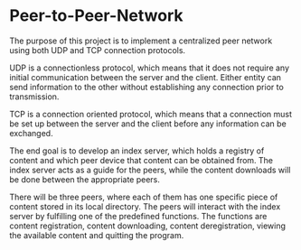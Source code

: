 # Peer-to-Peer-Network
The purpose of this project is to implement a centralized peer network using both UDP and TCP connection protocols. 

UDP is a connectionless protocol, which means that it does not require any initial communication between the server and the client. Either entity can send information to the other without establishing any connection prior to transmission. 

TCP is a connection oriented protocol, which means that a connection must be set up between the server and the client before any information can be exchanged. 

The end goal is to develop an index server, which holds a registry of content and which peer device that content can be obtained from. The index server acts as a guide for the peers, while the content downloads will be done between the appropriate peers. 

There will be three peers, where each of them has one specific piece of content stored in its local directory. The peers will interact with the index server by fulfilling one of the predefined functions. The functions are content registration, content downloading, content deregistration, viewing the available content and quitting the program. 
